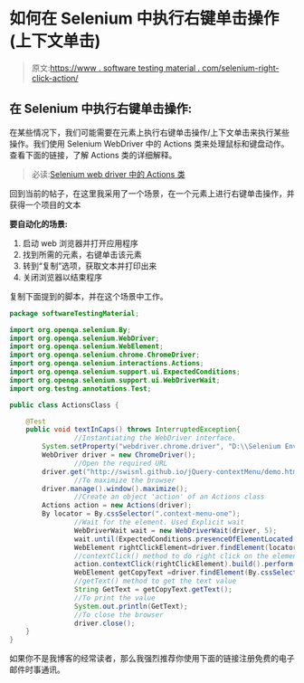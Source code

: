 # 如何在 Selenium 中执行右键单击操作(上下文单击)

> 原文:[https://www . software testing material . com/selenium-right-click-action/](https://www.softwaretestingmaterial.com/selenium-right-click-action/)

## 在 Selenium 中执行右键单击操作:

在某些情况下，我们可能需要在元素上执行右键单击操作/上下文单击来执行某些操作。我们使用 Selenium WebDriver 中的 Actions 类来处理鼠标和键盘动作。查看下面的链接，了解 Actions 类的详细解释。

> 必读:[Selenium web driver 中的 Actions 类](https://www.softwaretestingmaterial.com/keyboard-mouse-events-using-selenium-actions-class/)

回到当前的帖子，在这里我采用了一个场景，在一个元素上进行右键单击操作，并获得一个项目的文本

**要自动化的场景:**

1.  启动 web 浏览器并打开应用程序
2.  找到所需的元素，右键单击该元素
3.  转到“复制”选项，获取文本并打印出来
4.  关闭浏览器以结束程序

复制下面提到的脚本，并在这个场景中工作。

```java
package softwareTestingMaterial;

import org.openqa.selenium.By;
import org.openqa.selenium.WebDriver;
import org.openqa.selenium.WebElement;
import org.openqa.selenium.chrome.ChromeDriver;
import org.openqa.selenium.interactions.Actions;
import org.openqa.selenium.support.ui.ExpectedConditions;
import org.openqa.selenium.support.ui.WebDriverWait;
import org.testng.annotations.Test;

public class ActionsClass {

	@Test
	public void textInCaps() throws InterruptedException{
                //Instantiating the WebDriver interface.
		System.setProperty("webdriver.chrome.driver", "D:\\Selenium Environment\\Drivers\\chromedriver.exe");
		WebDriver driver = new ChromeDriver();
                //Open the required URL
		driver.get("http://swisnl.github.io/jQuery-contextMenu/demo.html");
                //To maximize the browser
		driver.manage().window().maximize();
                //Create an object 'action' of an Actions class
		Actions action = new Actions(driver);
		By locator = By.cssSelector(".context-menu-one");
                //Wait for the element. Used Explicit wait
                WebDriverWait wait = new WebDriverWait(driver, 5);
                wait.until(ExpectedConditions.presenceOfElementLocated(locator)); 
                WebElement rightClickElement=driver.findElement(locator);
                //contextClick() method to do right click on the element
                action.contextClick(rightClickElement).build().perform();
                WebElement getCopyText =driver.findElement(By.cssSelector(".context-menu-icon-copy"));
                //getText() method to get the text value
                String GetText = getCopyText.getText();
                //To print the value
                System.out.println(GetText);
                //To close the browser
                driver.close();
	}
}
```

如果你不是我博客的经常读者，那么我强烈推荐你使用下面的链接注册免费的电子邮件时事通讯。